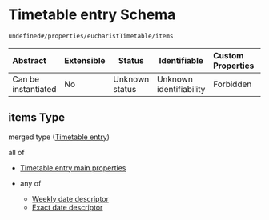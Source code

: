 # Timetable entry Schema

```txt
undefined#/properties/eucharistTimetable/items
```




| Abstract            | Extensible | Status         | Identifiable            | Custom Properties | Additional Properties | Access Restrictions | Defined In                                                                 |
| :------------------ | ---------- | -------------- | ----------------------- | :---------------- | --------------------- | ------------------- | -------------------------------------------------------------------------- |
| Can be instantiated | No         | Unknown status | Unknown identifiability | Forbidden         | Allowed               | none                | [channel.schema.json\*](../out/channel.schema.json "open original schema") |

## items Type

merged type ([Timetable entry](channel-properties-eucharisttimetable-timetable-entry.md))

all of

-   [Timetable entry main properties](channel-properties-eucharisttimetable-timetable-entry-allof-timetable-entry-main-properties.md "check type definition")
-   any of

    -   [Weekly date descriptor](channel-properties-eucharisttimetable-timetable-entry-allof-timetable-entry-date-descriptor-anyof-weekly-date-descriptor.md "check type definition")
    -   [Exact date descriptor](channel-properties-eucharisttimetable-timetable-entry-allof-timetable-entry-date-descriptor-anyof-exact-date-descriptor.md "check type definition")
